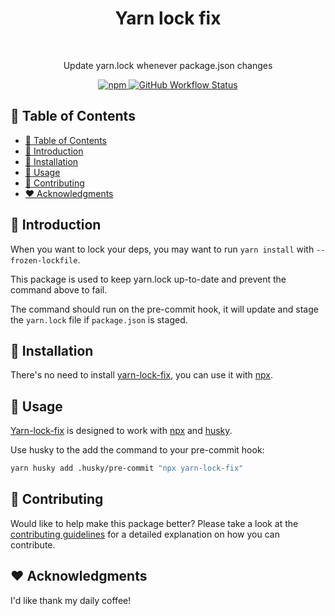 <h1 align="center">Yarn lock fix</h1><br>

<p align="center">
  Update yarn.lock whenever package.json changes
</p>

<p align="center">
  <a href="https://www.npmjs.com/package/yarn-lock-fix">
    <img alt="npm" src="https://img.shields.io/npm/v/yarn-lock-fix?style=flat-square">
  </a>
  <a href="https://github.com/DiogoAbu/yarn-lock-fix/actions">
    <img alt="GitHub Workflow Status" src="https://img.shields.io/github/workflow/status/DiogoAbu/yarn-lock-fix/Generate%20Release%20and%20Publish%20to%20NPM?label=Generate%20Release%20and%20Publish%20to%20NPM&style=flat-square">
  </a>
</p>

<!-- [BEGIN] Don't edit this section, instead run Markdown AIO: Update Table of Contents -->
## 🚩 Table of Contents

- [🚩 Table of Contents](#-table-of-contents)
- [🚀 Introduction](#-introduction)
- [🔧 Installation](#-installation)
- [📖 Usage](#-usage)
- [💬 Contributing](#-contributing)
- [❤️ Acknowledgments](#️-acknowledgments)
<!-- [END] Don't edit this section, instead run Markdown AIO: Update Table of Contents -->

## 🚀 Introduction

When you want to lock your deps, you may want to run `yarn install` with `--frozen-lockfile`.

This package is used to keep yarn.lock up-to-date and prevent the command above to fail.

The command should run on the pre-commit hook, it will update and stage the `yarn.lock` file if `package.json` is staged.

## 🔧 Installation

There's no need to install [yarn-lock-fix](https://github.com/DiogoAbu/yarn-lock-fix), you can use it with [npx](https://www.npmjs.com/package/npx).

## 📖 Usage

[Yarn-lock-fix](https://github.com/DiogoAbu/yarn-lock-fix) is designed to work with [npx](https://www.npmjs.com/package/npx) and [husky](https://github.com/typicode/husky).

Use husky to the add the command to your pre-commit hook:
```sh
yarn husky add .husky/pre-commit "npx yarn-lock-fix"
```

## 💬 Contributing

Would like to help make this package better? Please take a look at the [contributing guidelines](./CONTRIBUTING.md) for a detailed explanation on how you can contribute.

## ❤️ Acknowledgments

I'd like thank my daily coffee!
